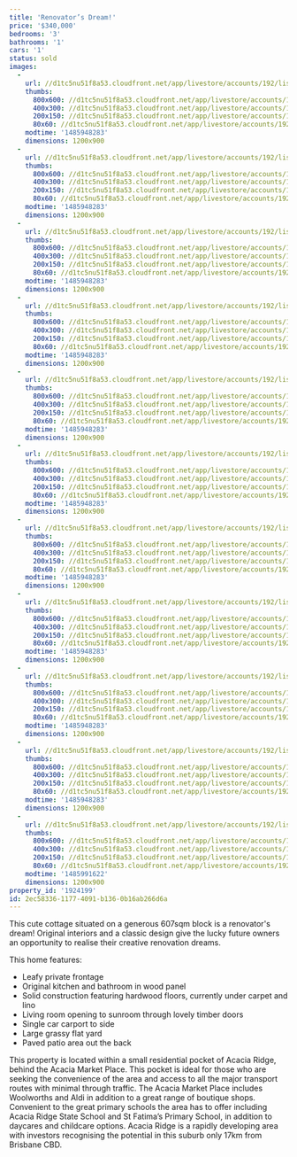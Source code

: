 ```yaml
---
title: 'Renovator’s Dream!'
price: '$340,000'
bedrooms: '3'
bathrooms: '1'
cars: '1'
status: sold
images:
  -
    url: //d1tc5nu51f8a53.cloudfront.net/app/livestore/accounts/192/listings/1030023/images/Highbury-33-Front-Da_1958279377_20170201092135.jpg
    thumbs:
      800x600: //d1tc5nu51f8a53.cloudfront.net/app/livestore/accounts/192/listings/1030023/images/Highbury-33-Front-Da_1958279377_20170201092135_800x600.jpg
      400x300: //d1tc5nu51f8a53.cloudfront.net/app/livestore/accounts/192/listings/1030023/images/Highbury-33-Front-Da_1958279377_20170201092135_400x300.jpg
      200x150: //d1tc5nu51f8a53.cloudfront.net/app/livestore/accounts/192/listings/1030023/images/Highbury-33-Front-Da_1958279377_20170201092135_200x150.jpg
      80x60: //d1tc5nu51f8a53.cloudfront.net/app/livestore/accounts/192/listings/1030023/images/Highbury-33-Front-Da_1958279377_20170201092135_80x60.jpg
    modtime: '1485948283'
    dimensions: 1200x900
  -
    url: //d1tc5nu51f8a53.cloudfront.net/app/livestore/accounts/192/listings/1030023/images/Highbury-33-Back-Day_3993879720_20170201092015.jpg
    thumbs:
      800x600: //d1tc5nu51f8a53.cloudfront.net/app/livestore/accounts/192/listings/1030023/images/Highbury-33-Back-Day_3993879720_20170201092015_800x600.jpg
      400x300: //d1tc5nu51f8a53.cloudfront.net/app/livestore/accounts/192/listings/1030023/images/Highbury-33-Back-Day_3993879720_20170201092015_400x300.jpg
      200x150: //d1tc5nu51f8a53.cloudfront.net/app/livestore/accounts/192/listings/1030023/images/Highbury-33-Back-Day_3993879720_20170201092015_200x150.jpg
      80x60: //d1tc5nu51f8a53.cloudfront.net/app/livestore/accounts/192/listings/1030023/images/Highbury-33-Back-Day_3993879720_20170201092015_80x60.jpg
    modtime: '1485948283'
    dimensions: 1200x900
  -
    url: //d1tc5nu51f8a53.cloudfront.net/app/livestore/accounts/192/listings/1030023/images/Highbury-33-Living-D_106106591_20170201091955.jpg
    thumbs:
      800x600: //d1tc5nu51f8a53.cloudfront.net/app/livestore/accounts/192/listings/1030023/images/Highbury-33-Living-D_106106591_20170201091955_800x600.jpg
      400x300: //d1tc5nu51f8a53.cloudfront.net/app/livestore/accounts/192/listings/1030023/images/Highbury-33-Living-D_106106591_20170201091955_400x300.jpg
      200x150: //d1tc5nu51f8a53.cloudfront.net/app/livestore/accounts/192/listings/1030023/images/Highbury-33-Living-D_106106591_20170201091955_200x150.jpg
      80x60: //d1tc5nu51f8a53.cloudfront.net/app/livestore/accounts/192/listings/1030023/images/Highbury-33-Living-D_106106591_20170201091955_80x60.jpg
    modtime: '1485948283'
    dimensions: 1200x900
  -
    url: //d1tc5nu51f8a53.cloudfront.net/app/livestore/accounts/192/listings/1030023/images/Highbury-33-Kitchen-_3188105272_20170201091402.jpg
    thumbs:
      800x600: //d1tc5nu51f8a53.cloudfront.net/app/livestore/accounts/192/listings/1030023/images/Highbury-33-Kitchen-_3188105272_20170201091402_800x600.jpg
      400x300: //d1tc5nu51f8a53.cloudfront.net/app/livestore/accounts/192/listings/1030023/images/Highbury-33-Kitchen-_3188105272_20170201091402_400x300.jpg
      200x150: //d1tc5nu51f8a53.cloudfront.net/app/livestore/accounts/192/listings/1030023/images/Highbury-33-Kitchen-_3188105272_20170201091402_200x150.jpg
      80x60: //d1tc5nu51f8a53.cloudfront.net/app/livestore/accounts/192/listings/1030023/images/Highbury-33-Kitchen-_3188105272_20170201091402_80x60.jpg
    modtime: '1485948283'
    dimensions: 1200x900
  -
    url: //d1tc5nu51f8a53.cloudfront.net/app/livestore/accounts/192/listings/1030023/images/Highbury-33-Kitchen2_7181781805_20170201091500.jpg
    thumbs:
      800x600: //d1tc5nu51f8a53.cloudfront.net/app/livestore/accounts/192/listings/1030023/images/Highbury-33-Kitchen2_7181781805_20170201091500_800x600.jpg
      400x300: //d1tc5nu51f8a53.cloudfront.net/app/livestore/accounts/192/listings/1030023/images/Highbury-33-Kitchen2_7181781805_20170201091500_400x300.jpg
      200x150: //d1tc5nu51f8a53.cloudfront.net/app/livestore/accounts/192/listings/1030023/images/Highbury-33-Kitchen2_7181781805_20170201091500_200x150.jpg
      80x60: //d1tc5nu51f8a53.cloudfront.net/app/livestore/accounts/192/listings/1030023/images/Highbury-33-Kitchen2_7181781805_20170201091500_80x60.jpg
    modtime: '1485948283'
    dimensions: 1200x900
  -
    url: //d1tc5nu51f8a53.cloudfront.net/app/livestore/accounts/192/listings/1030023/images/Highbury-33-Bed1-Day_9934055787_20170201091433.jpg
    thumbs:
      800x600: //d1tc5nu51f8a53.cloudfront.net/app/livestore/accounts/192/listings/1030023/images/Highbury-33-Bed1-Day_9934055787_20170201091433_800x600.jpg
      400x300: //d1tc5nu51f8a53.cloudfront.net/app/livestore/accounts/192/listings/1030023/images/Highbury-33-Bed1-Day_9934055787_20170201091433_400x300.jpg
      200x150: //d1tc5nu51f8a53.cloudfront.net/app/livestore/accounts/192/listings/1030023/images/Highbury-33-Bed1-Day_9934055787_20170201091433_200x150.jpg
      80x60: //d1tc5nu51f8a53.cloudfront.net/app/livestore/accounts/192/listings/1030023/images/Highbury-33-Bed1-Day_9934055787_20170201091433_80x60.jpg
    modtime: '1485948283'
    dimensions: 1200x900
  -
    url: //d1tc5nu51f8a53.cloudfront.net/app/livestore/accounts/192/listings/1030023/images/Highbury-33-Bed2-Day_9961390179_20170201091536.jpg
    thumbs:
      800x600: //d1tc5nu51f8a53.cloudfront.net/app/livestore/accounts/192/listings/1030023/images/Highbury-33-Bed2-Day_9961390179_20170201091536_800x600.jpg
      400x300: //d1tc5nu51f8a53.cloudfront.net/app/livestore/accounts/192/listings/1030023/images/Highbury-33-Bed2-Day_9961390179_20170201091536_400x300.jpg
      200x150: //d1tc5nu51f8a53.cloudfront.net/app/livestore/accounts/192/listings/1030023/images/Highbury-33-Bed2-Day_9961390179_20170201091536_200x150.jpg
      80x60: //d1tc5nu51f8a53.cloudfront.net/app/livestore/accounts/192/listings/1030023/images/Highbury-33-Bed2-Day_9961390179_20170201091536_80x60.jpg
    modtime: '1485948283'
    dimensions: 1200x900
  -
    url: //d1tc5nu51f8a53.cloudfront.net/app/livestore/accounts/192/listings/1030023/images/Highbury-33-Patio-Da_3389520985_20170201091634.jpg
    thumbs:
      800x600: //d1tc5nu51f8a53.cloudfront.net/app/livestore/accounts/192/listings/1030023/images/Highbury-33-Patio-Da_3389520985_20170201091634_800x600.jpg
      400x300: //d1tc5nu51f8a53.cloudfront.net/app/livestore/accounts/192/listings/1030023/images/Highbury-33-Patio-Da_3389520985_20170201091634_400x300.jpg
      200x150: //d1tc5nu51f8a53.cloudfront.net/app/livestore/accounts/192/listings/1030023/images/Highbury-33-Patio-Da_3389520985_20170201091634_200x150.jpg
      80x60: //d1tc5nu51f8a53.cloudfront.net/app/livestore/accounts/192/listings/1030023/images/Highbury-33-Patio-Da_3389520985_20170201091634_80x60.jpg
    modtime: '1485948283'
    dimensions: 1200x900
  -
    url: //d1tc5nu51f8a53.cloudfront.net/app/livestore/accounts/192/listings/1030023/images/Highbury-33-Bathroom_2520679435_20170201091534.jpg
    thumbs:
      800x600: //d1tc5nu51f8a53.cloudfront.net/app/livestore/accounts/192/listings/1030023/images/Highbury-33-Bathroom_2520679435_20170201091534_800x600.jpg
      400x300: //d1tc5nu51f8a53.cloudfront.net/app/livestore/accounts/192/listings/1030023/images/Highbury-33-Bathroom_2520679435_20170201091534_400x300.jpg
      200x150: //d1tc5nu51f8a53.cloudfront.net/app/livestore/accounts/192/listings/1030023/images/Highbury-33-Bathroom_2520679435_20170201091534_200x150.jpg
      80x60: //d1tc5nu51f8a53.cloudfront.net/app/livestore/accounts/192/listings/1030023/images/Highbury-33-Bathroom_2520679435_20170201091534_80x60.jpg
    modtime: '1485948283'
    dimensions: 1200x900
  -
    url: //d1tc5nu51f8a53.cloudfront.net/app/livestore/accounts/192/listings/1030023/images/Highbury-33-Back2-Da_5418509217_20170201091830.jpg
    thumbs:
      800x600: //d1tc5nu51f8a53.cloudfront.net/app/livestore/accounts/192/listings/1030023/images/Highbury-33-Back2-Da_5418509217_20170201091830_800x600.jpg
      400x300: //d1tc5nu51f8a53.cloudfront.net/app/livestore/accounts/192/listings/1030023/images/Highbury-33-Back2-Da_5418509217_20170201091830_400x300.jpg
      200x150: //d1tc5nu51f8a53.cloudfront.net/app/livestore/accounts/192/listings/1030023/images/Highbury-33-Back2-Da_5418509217_20170201091830_200x150.jpg
      80x60: //d1tc5nu51f8a53.cloudfront.net/app/livestore/accounts/192/listings/1030023/images/Highbury-33-Back2-Da_5418509217_20170201091830_80x60.jpg
    modtime: '1485948283'
    dimensions: 1200x900
  -
    url: //d1tc5nu51f8a53.cloudfront.net/app/livestore/accounts/192/listings/1030023/images/Highbury-33-Map-Dayn_416716630_20170202092642.jpg
    thumbs:
      800x600: //d1tc5nu51f8a53.cloudfront.net/app/livestore/accounts/192/listings/1030023/images/Highbury-33-Map-Dayn_416716630_20170202092642_800x600.jpg
      400x300: //d1tc5nu51f8a53.cloudfront.net/app/livestore/accounts/192/listings/1030023/images/Highbury-33-Map-Dayn_416716630_20170202092642_400x300.jpg
      200x150: //d1tc5nu51f8a53.cloudfront.net/app/livestore/accounts/192/listings/1030023/images/Highbury-33-Map-Dayn_416716630_20170202092642_200x150.jpg
      80x60: //d1tc5nu51f8a53.cloudfront.net/app/livestore/accounts/192/listings/1030023/images/Highbury-33-Map-Dayn_416716630_20170202092642_80x60.jpg
    modtime: '1485991622'
    dimensions: 1200x900
property_id: '1924199'
id: 2ec58336-1177-4091-b136-0b16ab266d6a
---
```

This cute cottage situated on a generous 607sqm block is a renovator's dream! Original interiors and a classic design give the lucky future owners an opportunity to realise their creative renovation dreams. 

This home features:

*  Leafy private frontage
*  Original kitchen and bathroom in wood panel
*  Solid construction featuring hardwood floors, currently under carpet and lino
*  Living room opening to sunroom through lovely timber doors
*  Single car carport to side
*  Large grassy flat yard
*  Paved patio area out the back

This property is located within a small residential pocket of Acacia Ridge, behind the Acacia Market Place. This pocket is ideal for those who are seeking the convenience of the area and access to all the major transport routes with minimal through traffic. The Acacia Market Place includes Woolworths and Aldi in addition to a great range of boutique shops. Convenient to the great primary schools the area has to offer including Acacia Ridge State School and St Fatima’s Primary School, in addition to daycares and childcare options. Acacia Ridge is a rapidly developing area with investors recognising the potential in this suburb only 17km from Brisbane CBD.